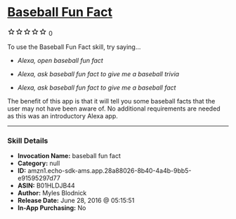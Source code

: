# [Baseball Fun Fact](http://alexa.amazon.com/#skills/amzn1.echo-sdk-ams.app.28a88026-8b40-4a4b-9bb5-e91595297d77)
![0 stars](../../images/ic_star_border_black_18dp_1x.png)![0 stars](../../images/ic_star_border_black_18dp_1x.png)![0 stars](../../images/ic_star_border_black_18dp_1x.png)![0 stars](../../images/ic_star_border_black_18dp_1x.png)![0 stars](../../images/ic_star_border_black_18dp_1x.png) 0

To use the Baseball Fun Fact skill, try saying...

* *Alexa, open baseball fun fact*

* *Alexa, ask baseball fun fact to give me a baseball trivia*

* *Alexa, ask baseball fun fact to give me a baseball fact*

The benefit of this app is that it will tell you some baseball facts that the user may not have been aware of. No additional requirements are needed as this was an introductory Alexa app.

***

### Skill Details

* **Invocation Name:** baseball fun fact
* **Category:** null
* **ID:** amzn1.echo-sdk-ams.app.28a88026-8b40-4a4b-9bb5-e91595297d77
* **ASIN:** B01HLDJB44
* **Author:** Myles Blodnick
* **Release Date:** June 28, 2016 @ 05:15:51
* **In-App Purchasing:** No
